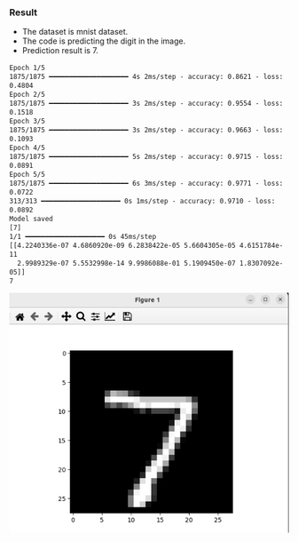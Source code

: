 ### Result
* The dataset is mnist dataset.
* The code is predicting the digit in the image.
* Prediction result is 7.
```
Epoch 1/5
1875/1875 ━━━━━━━━━━━━━━━━━━━━ 4s 2ms/step - accuracy: 0.8621 - loss: 0.4804
Epoch 2/5
1875/1875 ━━━━━━━━━━━━━━━━━━━━ 3s 2ms/step - accuracy: 0.9554 - loss: 0.1518
Epoch 3/5
1875/1875 ━━━━━━━━━━━━━━━━━━━━ 3s 2ms/step - accuracy: 0.9663 - loss: 0.1093
Epoch 4/5
1875/1875 ━━━━━━━━━━━━━━━━━━━━ 5s 2ms/step - accuracy: 0.9715 - loss: 0.0891
Epoch 5/5
1875/1875 ━━━━━━━━━━━━━━━━━━━━ 6s 3ms/step - accuracy: 0.9771 - loss: 0.0722
313/313 ━━━━━━━━━━━━━━━━━━━━ 0s 1ms/step - accuracy: 0.9710 - loss: 0.0892
Model saved
[7]
1/1 ━━━━━━━━━━━━━━━━━━━━ 0s 45ms/step
[[4.2240336e-07 4.6860920e-09 6.2838422e-05 5.6604305e-05 4.6151784e-11
  2.9989329e-07 5.5532998e-14 9.9986088e-01 5.1909450e-07 1.8307092e-05]]
7
```
<img src='input.png' />


